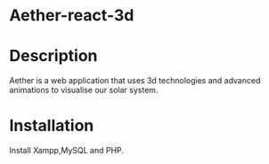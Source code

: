 # Aether-react-3d

# Description<br>

Aether is a web application that uses 3d technologies and advanced animations to visualise our solar system.<br>

# Installation<br>
Install Xampp,MySQL and PHP.<br>


